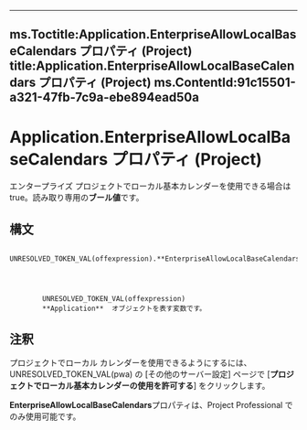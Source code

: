 

---
ms.Toctitle:Application.EnterpriseAllowLocalBaseCalendars プロパティ (Project)
title:Application.EnterpriseAllowLocalBaseCalendars プロパティ (Project)
ms.ContentId:91c15501-a321-47fb-7c9a-ebe894ead50a
---
# Application.EnterpriseAllowLocalBaseCalendars プロパティ (Project)




エンタープライズ プロジェクトでローカル基本カレンダーを使用できる場合は true。読み取り専用の**ブール値**です。

## 構文

            UNRESOLVED_TOKEN_VAL(offexpression).**EnterpriseAllowLocalBaseCalendars**




            UNRESOLVED_TOKEN_VAL(offexpression)
            **Application**  オブジェクトを表す変数です。



## 注釈
プロジェクトでローカル カレンダーを使用できるようにするには、UNRESOLVED_TOKEN_VAL(pwa) の [その他のサーバー設定] ページで [**プロジェクトでローカル基本カレンダーの使用を許可する**] をクリックします。



**EnterpriseAllowLocalBaseCalendars**プロパティは、Project Professional でのみ使用可能です。




